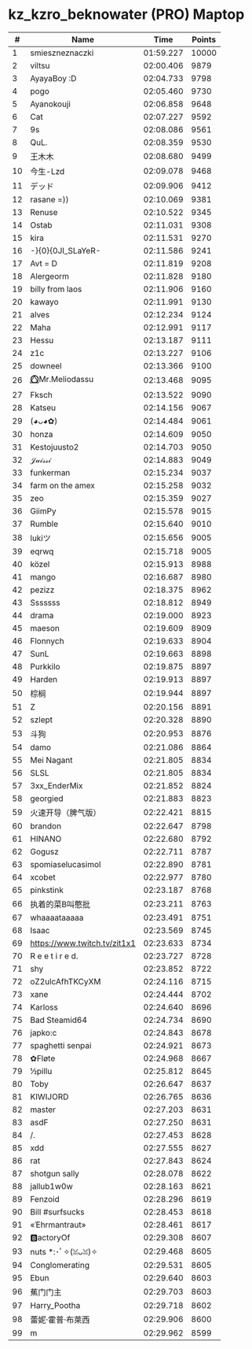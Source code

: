 # kz_kzro_beknowater (PRO) Maptop

|  # | Name | Time | Points |
|-------------- | -------------- | -------------- | -------------- | 
| 1 | smieszneznaczki | 01:59.227 | 10000 | 
| 2 | viltsu | 02:00.406 | 9879 | 
| 3 | AyayaBoy :D | 02:04.733 | 9798 | 
| 4 | pogo | 02:05.460 | 9730 | 
| 5 | Ayanokouji | 02:06.858 | 9648 | 
| 6 | Cat | 02:07.227 | 9592 | 
| 7 | 9s | 02:08.086 | 9561 | 
| 8 | QuL. | 02:08.359 | 9530 | 
| 9 | 王木木 | 02:08.680 | 9499 | 
| 10 | 今生-Lzd | 02:09.078 | 9468 | 
| 11 | デッド | 02:09.906 | 9412 | 
| 12 | rasane =)) | 02:10.069 | 9381 | 
| 13 | Renuse | 02:10.522 | 9345 | 
| 14 | Ostab | 02:11.031 | 9308 | 
| 15 | kira | 02:11.531 | 9270 | 
| 16 | -}{0}{0JI_SLaYeR- | 02:11.586 | 9241 | 
| 17 | Avt = D | 02:11.819 | 9208 | 
| 18 | Alergeorm | 02:11.828 | 9180 | 
| 19 | billy from laos | 02:11.906 | 9160 | 
| 20 | kawayo | 02:11.991 | 9130 | 
| 21 | alves | 02:12.234 | 9124 | 
| 22 | Maha | 02:12.991 | 9117 | 
| 23 | Hessu | 02:13.187 | 9111 | 
| 24 | z1c | 02:13.227 | 9106 | 
| 25 | downeel | 02:13.366 | 9100 | 
| 26 | ⭕⃤Mr.Meliodassu | 02:13.468 | 9095 | 
| 27 | Fksch | 02:13.522 | 9090 | 
| 28 | Katseu | 02:14.156 | 9067 | 
| 29 | (◕ᴗ◕✿) | 02:14.484 | 9061 | 
| 30 | honza | 02:14.609 | 9050 | 
| 31 | Kestojuusto2 | 02:14.703 | 9050 | 
| 32 | 𝒥𝓊𝒾𝓈𝓈𝒾 | 02:14.883 | 9049 | 
| 33 | funkerman | 02:15.234 | 9037 | 
| 34 | farm on the amex | 02:15.258 | 9032 | 
| 35 | zeo | 02:15.359 | 9027 | 
| 36 | GiimPy | 02:15.578 | 9015 | 
| 37 | Rumble | 02:15.640 | 9010 | 
| 38 | lukiツ | 02:15.656 | 9005 | 
| 39 | eqrwq | 02:15.718 | 9005 | 
| 40 | közel | 02:15.913 | 8988 | 
| 41 | mango | 02:16.687 | 8980 | 
| 42 | pezizz | 02:18.375 | 8962 | 
| 43 | Sssssss | 02:18.812 | 8949 | 
| 44 | drama | 02:19.000 | 8923 | 
| 45 | maeson | 02:19.609 | 8909 | 
| 46 | Flonnych | 02:19.633 | 8904 | 
| 47 | SunL | 02:19.663 | 8898 | 
| 48 | Purkkilo | 02:19.875 | 8897 | 
| 49 | Harden | 02:19.913 | 8897 | 
| 50 | 棕榈 | 02:19.944 | 8897 | 
| 51 | Z | 02:20.156 | 8891 | 
| 52 | szlept | 02:20.328 | 8890 | 
| 53 | 斗狗 | 02:20.953 | 8876 | 
| 54 | damo | 02:21.086 | 8864 | 
| 55 | Mei Nagant | 02:21.805 | 8834 | 
| 56 | SLSL | 02:21.805 | 8834 | 
| 57 | 3xx_EnderMix | 02:21.852 | 8824 | 
| 58 | georgied | 02:21.883 | 8823 | 
| 59 | 火速开导（脾气版） | 02:22.421 | 8815 | 
| 60 | brandon | 02:22.647 | 8798 | 
| 61 | HINANO | 02:22.680 | 8792 | 
| 62 | Gogusz | 02:22.711 | 8787 | 
| 63 | spomiaselucasimol | 02:22.890 | 8781 | 
| 64 | xcobet | 02:22.977 | 8780 | 
| 65 | pinkstink | 02:23.187 | 8768 | 
| 66 | 执着的菜B叫憨批 | 02:23.211 | 8763 | 
| 67 | whaaaataaaaa | 02:23.491 | 8751 | 
| 68 | Isaac | 02:23.569 | 8745 | 
| 69 | https://www.twitch.tv/zit1x1 | 02:23.633 | 8734 | 
| 70 | R e e t i r e d. | 02:23.727 | 8728 | 
| 71 | shy | 02:23.852 | 8722 | 
| 72 | oZ2ulcAfhTKCyXM | 02:24.116 | 8715 | 
| 73 | xane | 02:24.444 | 8702 | 
| 74 | Karloss | 02:24.640 | 8696 | 
| 75 | Bad Steamid64 | 02:24.734 | 8690 | 
| 76 | japko:c | 02:24.843 | 8678 | 
| 77 | spaghetti senpai | 02:24.921 | 8673 | 
| 78 | ✿Fløte | 02:24.968 | 8667 | 
| 79 | ½pillu | 02:25.812 | 8645 | 
| 80 | Toby | 02:26.647 | 8637 | 
| 81 | KIWIJORD | 02:26.765 | 8636 | 
| 82 | master | 02:27.203 | 8631 | 
| 83 | asdF | 02:27.250 | 8631 | 
| 84 | /. | 02:27.453 | 8628 | 
| 85 | xdd | 02:27.555 | 8627 | 
| 86 | rat | 02:27.843 | 8624 | 
| 87 | shotgun sally | 02:28.078 | 8622 | 
| 88 | jallub1w0w | 02:28.163 | 8621 | 
| 89 | Fenzoid | 02:28.296 | 8619 | 
| 90 | Bill #surfsucks | 02:28.453 | 8618 | 
| 91 | «Έhrmantraut» | 02:28.461 | 8617 | 
| 92 | 🅱️actoryOf | 02:29.308 | 8607 | 
| 93 | nuts *:･ﾟ✧(ꈍᴗꈍ)✧ | 02:29.468 | 8605 | 
| 94 | Conglomerating | 02:29.531 | 8605 | 
| 95 | Ebun | 02:29.640 | 8603 | 
| 96 | 蕉门门主 | 02:29.703 | 8603 | 
| 97 | Harry_Pootha | 02:29.718 | 8602 | 
| 98 | 蕾妮·霍普·布萊西 | 02:29.906 | 8600 | 
| 99 | m | 02:29.962 | 8599 | 

